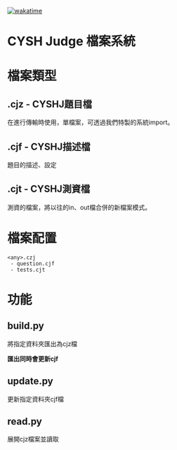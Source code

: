 [![wakatime](https://wakatime.com/badge/github/113cyshirc/CYSH-Jfile.svg)](https://wakatime.com/badge/github/113cyshirc/CYSH-Jfile)
# CYSH Judge 檔案系統
# 檔案類型
## .cjz - CYSHJ題目檔
在進行傳輸時使用，單檔案，可透過我們特製的系統import。

## .cjf - CYSHJ描述檔
題目的描述、設定

## .cjt - CYSHJ測資檔
測資的檔案，將以往的in、out檔合併的新檔案模式。

# 檔案配置
    <any>.czj
     - question.cjf
     - tests.cjt
# 功能
## build.py
將指定資料夾匯出為cjz檔

**匯出同時會更新cjf**

## update.py
更新指定資料夾cjf檔

## read.py
展開cjz檔案並讀取
